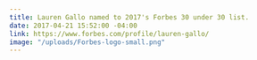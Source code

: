 ```yaml
---
title: Lauren Gallo named to 2017's Forbes 30 under 30 list.
date: 2017-04-21 15:52:00 -04:00
link: https://www.forbes.com/profile/lauren-gallo/
image: "/uploads/Forbes-logo-small.png"
---
```


